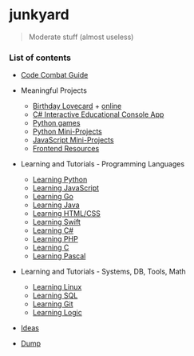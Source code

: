 # junkyard

> Moderate stuff (almost useless)

### List of contents

* [Code Combat Guide](code_combat/)

* Meaningful Projects
    + [Birthday Lovecard](bday/) + [online](https://ripssr.github.io/hbk_n/)
    + [C# Interactive Educational Console App](csharp/csharpapp/)
    + [Python games](python/pygames/)
    + [Python Mini-Projects](python/pyprojects/)
    + [JavaScript Mini-Projects](javascript/jsprojects/)
    + [Frontend Resources](useful/frontend_stuff/)

* Learning and Tutorials - Programming Languages
    + [Learning Python](python/pylearn/)
    + [Learning JavaScript](javascript/jslearn/)
    + [Learning Go](langs/golearn/)
    + [Learning Java](langs/javalearn/)
    + [Learning HTML/CSS](langs/frontendlearn/)
    + [Learning Swift](langs/swiftlearn/)
    + [Learning C#](csharp/csharplearn/)
    + [Learning PHP](langs/phplearn/)
    + [Learning C](langs/clearn/)
    + [Learning Pascal](langs/pascallearn/)

* Learning and Tutorials - Systems, DB, Tools, Math
    + [Learning Linux](tools/linuxlearn/)
    + [Learning SQL](tools/sqllearn/)
    + [Learning Git](tools/gitlearn/)
    + [Learning Logic](tools/logiclearn/)

* [Ideas](useful/ideas/)
* [Dump](dumpyard/)
